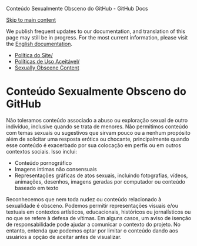 Conteúdo Sexualmente Obsceno do GitHub - GitHub Docs

[Skip to main content](#main-content)

We publish frequent updates to our documentation, and translation of this page may still be in progress. For the most current information, please visit the [English documentation](/en).

* [Política do Site/](/pt/site-policy)
* [Políticas de Uso Aceitável/](/pt/site-policy/acceptable-use-policies)
* [Sexually Obscene Content](/pt/site-policy/acceptable-use-policies/github-sexually-obscene-content)

Conteúdo Sexualmente Obsceno do GitHub
==========

Não toleramos conteúdo associado a abuso ou exploração sexual de outro indivíduo, inclusive quando se trata de menores. Não permitimos conteúdo com temas sexuais ou sugestivos que sirvam pouco ou a nenhum propósito além de solicitar uma resposta erótica ou chocante, principalmente quando esse conteúdo é exacerbado por sua colocação em perfis ou em outros contextos sociais. Isso inclui:

* Conteúdo pornográfico
* Imagens íntimas não consensuais
* Representações gráficas de atos sexuais, incluindo fotografias, vídeos, animações, desenhos, imagens geradas por computador ou conteúdo baseado em texto

Reconhecemos que nem toda nudez ou conteúdo relacionado à sexualidade é obsceno. Podemos permitir representações visuais e/ou textuais em contextos artísticos, educacionais, históricos ou jornalísticos ou no que se refere à defesa de vítimas. Em alguns casos, um aviso de isenção de responsabilidade pode ajudar a comunicar o contexto do projeto. No entanto, entenda que podemos optar por limitar o conteúdo dando aos usuários a opção de aceitar antes de visualizar.
